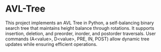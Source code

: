 # AVL-Tree
This project implements an AVL Tree in Python, a self-balancing binary search tree that maintains height balance through rotations. It supports insertion, deletion, and preorder, inorder, and postorder traversals. User commands (A&lt;value>, D&lt;value>, PRE, IN, POST) allow dynamic tree updates while ensuring efficient operations.
